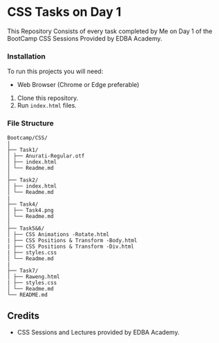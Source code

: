 # CSS Tasks on Day 1
This Repository Consists of every task completed by Me on Day 1 of the BootCamp CSS Sessions Provided by EDBA Academy.

### Installation
To run this projects you will need:
- Web Browser (Chrome or Edge preferable)

1. Clone this repository.
2. Run `index.html` files.

### File Structure
```
Bootcamp/CSS/
│
├── Task1/
│ ├── Anurati-Regular.otf
│ ├── index.html
│ └── Readme.md
│
├── Task2/
│ ├── index.html
│ └── Readme.md
|
├── Task4/
│ ├── Task4.png
│ └── Readme.md
│
├── Task5&6/
│ ├── CSS Animations -Rotate.html
| ├── CSS Positions & Transform -Body.html
| ├── CSS Positions & Transform -Div.html
| ├── styles.css
│ └── Readme.md
|
├── Task7/
│ ├── Raweng.html
| ├── styles.css
│ └── Readme.md
└── README.md
```

## Credits
- CSS Sessions and Lectures provided by EDBA Academy.
